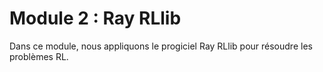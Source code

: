 # Module 2 : Ray RLlib

Dans ce module, nous appliquons le progiciel Ray RLlib pour résoudre les problèmes RL.